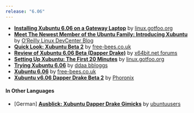 ```yaml
---
release: "6.06"
---
```


- **[Installing Xubuntu 6.06 on a Gateway Laptop](http://linux.gotfoo.org/xubuntu-606-rocks/)** by [linux.gotfoo.org](http://linux.gotfoo.org/)
- **[Meet The Newest Member of the Ubuntu Family: Introducing Xubuntu](http://www.oreillynet.com/linux/blog/2006/06/meet_the_newest_member_of_the.html)** by [O’Reilly Linux DevCenter Blog](http://linuxdevcenter.com/linux/)
- **[Quick Look: Xubuntu Beta 2](http://www.free-bees.co.uk/articles/xubuntubeta2/)** by [free-bees.co.uk](http://free-bees.co.uk/)
- **[Review of Xubuntu 6.06 Beta (Dapper Drake)](http://www.x64bit.net/site/board/index.php?act=ST&f=73&t=2405&st=0#entry21606)** by [x64bit.net forums](http://www.x64bit.net/site/board/index.php)
- **[Setting Up Xubuntu: The First 20 Minutes](http://linux.gotfoo.org/setting-up-xubuntu-the-first-20-minutes/)** by [linux.gotfoo.org](http://linux.gotfoo.org/)
- **[Trying Xubuntu 6.06](http://ddaa.net/blog/trying-xubuntu)** by [ddaa bbloggs](http://ddaa.net/blog/trying-xubuntu)
- **[Xubuntu 6.06](http://www.free-bees.co.uk/articles/xubuntu606/)** by [free-bees.co.uk](http://www.free-bees.co.uk/)
- **[Xubuntu v6.06 Dapper Drake Beta 2](http://www.phoronix.com/scan.php?page=article&item=456&num=1)** by [Phoronix](http://www.phoronix.com/)

#### In Other Languages

- \[German\] **[Ausblick: Xubuntu Dapper Drake Gimicks](http://www.ubuntuusers.de/ikhaya/159/)** by [ubuntuusers](http://www.ubuntuusers.de/ikhaya)
